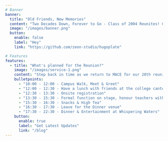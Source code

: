 ```yaml
---
# Banner
banner:
  title: "Old Friends, New Memories"
  content: "Two Decades Down, Forever to Go - Class of 2004 Reunites! Can you believe it's been 20 years? Neither can our wrinkles!"
  image: "/images/banner.png"
  button:
    enable: false
    label: "Hey"
    link: "https://github.com/zeon-studio/hugoplate"

# Features
features:
  - title: "What's planned for the Reunion?"
    image: "/images/service-1.png"
    content: "Step back in time as we return to MACE for our 20th reunion! The afternoon kicks off with a meet and greet on campus, where you can reconnect with old friends and professors over light bites and drinks. We'll honour our favorite faculty members who made our college experience so memorable. Then, it's off to [Whispering Waters] (https://whisperingwaters.in/) for a lively evening of music and a delicious dinner. Catch up with classmates, share stories from the last 20 years, and make new memories. This is sure to be a reunion weekend you won't want to miss!"
    bulletpoints:
      - "10:00 - 12:00 - Campus Walk, Meet & Greet"
      - "12:00 - 12:30 - Have a lunch with friends at the college canteen!"
      - "12:30 - 13:30 - Onsite registration"
      - "13:30 - 15:30 - Formal function on stage, honour teachers with memento"
      - "15:30 - 16:30 - Snacks & High Tea"
      - "16:30 - 17:30 - Leave for the Dinner venue"
      - "17:30 - 22:30 - Dinner & Entertainment at Whispering Waters"
    button:
      enable: true
      label: "Get Latest Updates"
      link: "/blog"
---
```

